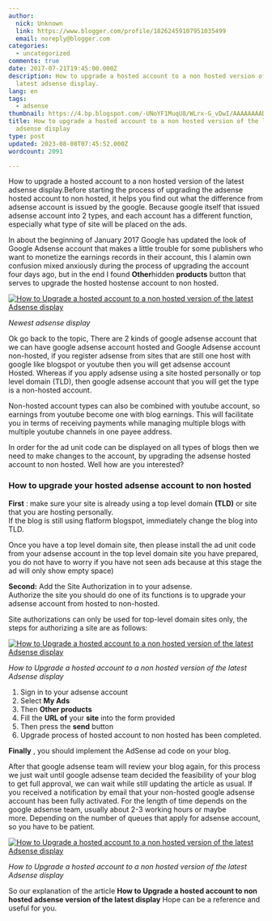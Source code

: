 ```yaml
---
author:
  nick: Unknown
  link: https://www.blogger.com/profile/18262459107951035499
  email: noreply@blogger.com
categories:
  - uncategorized
comments: true
date: 2017-07-21T19:45:00.000Z
description: How to upgrade a hosted account to a non hosted version of the
  latest adsense display.
lang: en
tags:
  - adsense
thumbnail: https://4.bp.blogspot.com/-UNoYF1MuqU8/WLrx-G_vDwI/AAAAAAAADYc/pkuJXiffujId6YxjHEopP62TimMsWcPaQCLcB/s1600/akun_triknews.png
title: How to upgrade a hosted account to a non hosted version of the latest
  adsense display
type: post
updated: 2023-08-08T07:45:52.000Z
wordcount: 2091

---
```


How to upgrade a hosted account to a non hosted version of the latest adsense display.Before starting the process of upgrading the adsense hosted account to non hosted, it helps you find out what the difference from adsense account is issued by the google. Because google itself that issued adsense account into 2 types, and each account has a different function, especially what type of site will be placed on the ads.   
  
In about the beginning of January 2017 Google has updated the look of Google Adsense account that makes a little trouble for some publishers who want to monetize the earnings records in their account, this I alamin own confusion mixed anxiously during the process of upgrading the account four days ago, but in the end I found **Other**hidden **products** button that serves to upgrade the hosted hostense account to non hosted.   
  

[![How to Upgrade a hosted account to a non hosted version of the latest Adsense display](https://4.bp.blogspot.com/-UNoYF1MuqU8/WLrx-G_vDwI/AAAAAAAADYc/pkuJXiffujId6YxjHEopP62TimMsWcPaQCLcB/s1600/akun_triknews.png)](https://4.bp.blogspot.com/-UNoYF1MuqU8/WLrx-G_vDwI/AAAAAAAADYc/pkuJXiffujId6YxjHEopP62TimMsWcPaQCLcB/s1600/akun_triknews.png "How to Upgrade a hosted account to a non hosted version of the latest Adsense display")

_Newest adsense display_  
  
Ok go back to the topic, There are 2 kinds of google adsense account that we can have google adsense account hosted and Google Adsense account non-hosted, if you register adsense from sites that are still one host with google like blogspot or youtube then you will get adsense account Hosted. Whereas if you apply adsense using a site hosted personally or top level domain (TLD), then google adsense account that you will get the type is a non-hosted account.   
  
Non-hosted account types can also be combined with youtube account, so earnings from youtube become one with blog earnings. This will facilitate you in terms of receiving payments while managing multiple blogs with multiple youtube channels in one payee address.   
  
In order for the ad unit code can be displayed on all types of blogs then we need to make changes to the account, by upgrading the adsense hosted account to non hosted. Well how are you interested?   
  

### How to upgrade your hosted adsense account to non hosted

**First** : make sure your site is already using a top level domain **(TLD)** or site that you are hosting personally.   
If the blog is still using flatform blogspot, immediately change the blog into TLD.   
  
Once you have a top level domain site, then please install the ad unit code from your adsense account in the top level domain site you have prepared, you do not have to worry if you have not seen ads because at this stage the ad will only show empty space)   
  
**Second:** Add the Site Authorization in to your adsense.   
Authorize the site you should do one of its functions is to upgrade your adsense account from hosted to non-hosted.   
  
Site authorizations can only be used for top-level domain sites only, the steps for authorizing a site are as follows:   
  

[![How to Upgrade a hosted account to a non hosted version of the latest Adsense display](https://2.bp.blogspot.com/-XVDsLqC4RL4/WLhKPQhuwxI/AAAAAAAADX8/-6DyhwGoYMg0OIm5pymi3Il0FDkJWY4jACLcB/s1600/cara%2Bupgrade.7.jpg)](https://2.bp.blogspot.com/-XVDsLqC4RL4/WLhKPQhuwxI/AAAAAAAADX8/-6DyhwGoYMg0OIm5pymi3Il0FDkJWY4jACLcB/s1600/cara%2Bupgrade.7.jpg "How to Upgrade a hosted account to a non hosted version of the latest Adsense display")

_How to Upgrade a hosted account to a non hosted version of the latest Adsense display_  
  

1.  Sign in to your adsense account
2.  Select **My Ads**
3.  Then **Other products**
4.  Fill the **URL of** your **site** into the form provided
5.  Then press the **send** button
6.  Upgrade process of hosted account to non hosted has been completed.

  
**Finally** , you should implement the AdSense ad code on your blog.   
  
After that google adsense team will review your blog again, for this process we just wait until google adsense team decided the feasibility of your blog to get full approval, we can wait while still updating the article as usual. If you received a notification by email that your non-hosted google adsense account has been fully activated. For the length of time depends on the google adsense team, usually about 2-3 working hours or maybe more. Depending on the number of queues that apply for adsense account, so you have to be patient.   
  
  

[![How to Upgrade a hosted account to a non hosted version of the latest Adsense display](https://3.bp.blogspot.com/-YvYCOP6Tu98/WLhL-OaTNEI/AAAAAAAADYE/HrZbvNDoRTILNQDMPgRW9fxUmBMFQP4zgCLcB/s1600/cara%2Bupgrade.8.png)](https://3.bp.blogspot.com/-YvYCOP6Tu98/WLhL-OaTNEI/AAAAAAAADYE/HrZbvNDoRTILNQDMPgRW9fxUmBMFQP4zgCLcB/s1600/cara%2Bupgrade.8.png "How to Upgrade a hosted account to a non hosted version of the latest Adsense display")

_How to Upgrade a hosted account to a non hosted version of the latest Adsense display_  
  
So our explanation of the article **How to Upgrade a hosted account to non hosted adsense version of the latest display** Hope can be a reference and useful for you.
